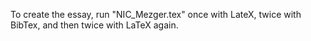 To create the essay, run "NIC_Mezger.tex" once with LateX, twice with BibTex, and then twice with LaTeX again.
